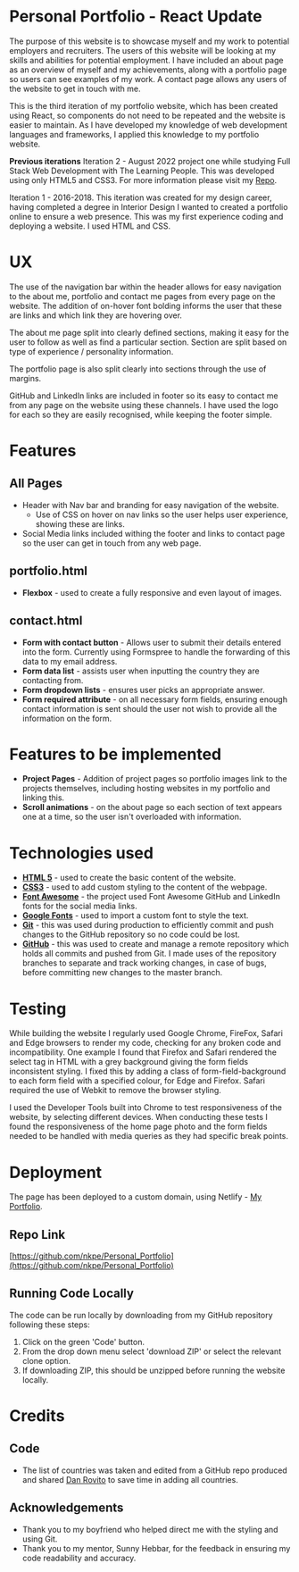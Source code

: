 # **Personal Portfolio - React Update**
The purpose of this website is to showcase myself and my work to potential employers and recruiters. The users of this website will be looking at my skills and abilities for potential employment. I have included an about page as an overview of myself and my achievements, along with a portfolio page so users can see examples of my work. A contact page allows any users of the website to get in touch with me.

This is the third iteration of my portfolio website, which has been created using React, so components do not need to be repeated and the website is easier to maintain.
As  I have developed my knowledge of web development languages and frameworks, I applied this knowledge to my portfolio website. 

**Previous iterations**
Iteration 2 - August 2022 project one while studying Full Stack Web Development with The Learning People. This was developed using only HTML5 and CSS3. For more information please visit my [Repo](https://github.com/nkpe/Personal_Portfolio).

Iteration 1 - 2016-2018. This iteration was created for my design career, having completed a degree in Interior Design I wanted to created a portfolio online to ensure a web presence. This was my first experience coding and deploying a website. I used HTML and CSS. 
   

# **UX**
The use of the navigation bar within the header allows for easy navigation to the about me, portfolio and contact me pages from every page on the website. The addition of on-hover font bolding informs the user that these are links and which link they are hovering over.

The about me page split into clearly defined sections, making it easy for the user to follow as well as find a particular section. Section are split based on type of experience / personality information. 

The portfolio page is also split clearly into sections through the use of margins.

GitHub and LinkedIn links are included in footer so its easy to contact me from any page on the website using these channels. I have used the logo for each so they are easily recognised, while keeping the footer simple.

# **Features**
## **All Pages**
* Header with Nav bar and branding for easy navigation of the website. 
    * Use of CSS on hover on nav links so the user helps user experience, showing these are links. 
* Social Media links included withing the footer and links to contact page so the user can get in touch from any web page. 
## **portfolio.html**
* **Flexbox** - used to create a fully responsive and even layout of images. 
## **contact.html**
* **Form with contact button** - Allows user to submit their details entered into the form. Currently using Formspree to handle the forwarding of this data to my email address. 
* **Form data list** - assists user when inputting the country they are contacting from.
* **Form dropdown lists** - ensures user picks an appropriate answer.
* **Form required attribute** - on all necessary form fields, ensuring enough contact information is sent should the user not wish to provide all the information on the form. 
# **Features to be implemented**
* **Project Pages** - Addition of project pages so portfolio images link to the projects themselves, including hosting websites in my portfolio and linking this.
* **Scroll animations** - on the about page so each section of text appears one at a time, so the user isn't overloaded with information.  
# **Technologies used**
* [**HTML 5**](https://developer.mozilla.org/en-US/docs/Glossary/HTML5) - used to create the basic content of the website.
* [**CSS3**](https://developer.mozilla.org/en-US/docs/Glossary/CSS) - used to add custom styling to the content of the webpage. 
* [**Font Awesome**](https://fontawesome.com/) - the project used Font Awesome GitHub and LinkedIn fonts for the social media links.
* [**Google Fonts**](https://fonts.google.com/) - used to import a custom font to style the text. 
* [**Git**](https://git-scm.com/) - this was used during production to efficiently commit and push changes to the GitHub repository so no code could be lost. 
* [**GitHub**](https://github.com/) - this was used to create and manage a remote repository which holds all commits and pushed from Git. I made uses of the repository branches to separate and track working changes, in case of bugs, before committing new changes to the master branch.
# **Testing**
While building the website I regularly used Google Chrome, FireFox, Safari and Edge browsers to render my code, checking for any broken code and incompatibility. One example I found that Firefox and Safari rendered the select tag in HTML with a grey background giving the form fields inconsistent styling. I fixed this by adding a class of form-field-background to each form field with a specified colour, for Edge and Firefox. Safari required the use of Webkit to remove the browser styling.

I used the Developer Tools built into Chrome to test responsiveness of the website, by selecting different devices. When conducting these tests I found the responsiveness of the home page photo and the form fields needed to be handled with media queries as they had specific break points.  
# **Deployment**

The page has been deployed to a custom domain, using Netlify - [My Portfolio](https://naomipearse.com).

## **Repo Link**
[https://github.com/nkpe/Personal_Portfolio](https://github.com/nkpe/Personal_Portfolio)
## **Running Code Locally**
The code can be run locally by downloading from my GitHub repository following these steps: 

1. Click on the green 'Code' button.
2. From the drop down menu select 'download ZIP' or select the relevant clone option.
3. If downloading ZIP, this should be unzipped before running the website locally. 


# **Credits**
## **Code** 
* The list of countries was taken and edited from a GitHub repo produced and shared [Dan Rovito](https://gist.github.com/danrovito/977bcb97c9c2dfd3398a) to save time in adding all countries. 
## **Acknowledgements** 
* Thank you to my boyfriend who helped direct me with the styling and using Git.
* Thank you to my mentor, Sunny Hebbar, for the feedback in ensuring my code readability and accuracy.  
